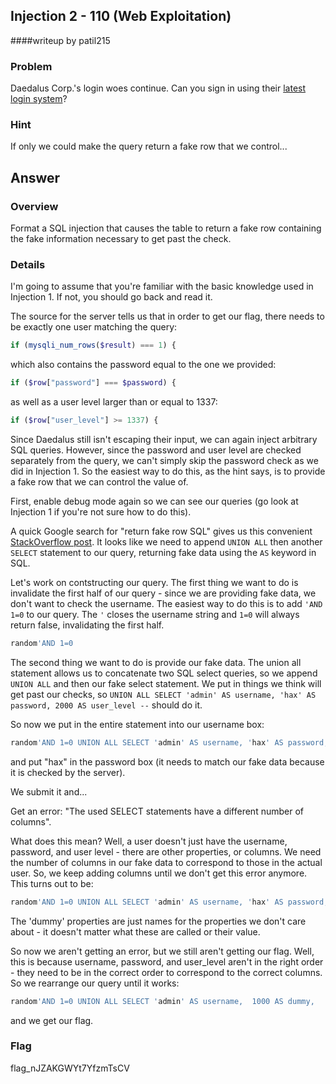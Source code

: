 ## Injection 2 - 110 (Web Exploitation)
####writeup by patil215

### Problem

Daedalus Corp.'s login woes continue. Can you sign in using their [latest login system](http://web2014.picoctf.com/injection2/)?

### Hint

If only we could make the query return a fake row that we control...

## Answer

### Overview

Format a SQL injection that causes the table to return a fake row containing the fake information necessary to get past the check.

### Details

I'm going to assume that you're familiar with the basic knowledge used in Injection 1. If not, you should go back and read it.

The source for the server tells us that in order to get our flag, there needs to be exactly one user matching the query:

```php
if (mysqli_num_rows($result) === 1) {
```

which also contains the password equal to the one we provided:

```php
if ($row["password"] === $password) {
```

as well as a user level larger than or equal to 1337:

```php
if ($row["user_level"] >= 1337) {
```

Since Daedalus still isn't escaping their input, we can again inject arbitrary SQL queries. However, since the password and user level are checked separately from the query, we can't simply skip the password check as we did in Injection 1. So the easiest way to do this, as the hint says, is to provide a fake row that we can control the value of.

First, enable debug mode again so we can see our queries (go look at Injection 1 if you're not sure how to do this).

A quick Google search for "return fake row SQL" gives us this convenient [StackOverflow post](http://stackoverflow.com/questions/15025169/adding-fake-rows-on-a-result-of-a-query). It looks like we need to append ```UNION ALL``` then another ```SELECT``` statement to our query, returning fake data using the ```AS``` keyword in SQL.

Let's work on contstructing our query. The first thing we want to do is invalidate the first half of our query - since we are providing fake data, we don't want to check the username. The easiest way to do this is to add ```'AND 1=0``` to our query. The ```'``` closes the username string and ```1=0``` will always return false, invalidating the first half.

```sql
random'AND 1=0
```

The second thing we want to do is provide our fake data. The union all statement allows us to concatenate two SQL select queries, so we append ```UNION ALL``` and then our fake select statement. We put in things we think will get past our checks, so ``` UNION ALL SELECT 'admin' AS username, 'hax' AS password, 2000 AS user_level -- ``` should do it.

So now we put in the entire statement into our username box:

```sql
random'AND 1=0 UNION ALL SELECT 'admin' AS username, 'hax' AS password, 2000 AS user_level --
```

and put "hax" in the password box (it needs to match our fake data because it is checked by the server).

We submit it and...

Get an error: "The used SELECT statements have a different number of columns".

What does this mean? Well, a user doesn't just have the username, password, and user level - there are other properties, or columns. We need the number of columns in our fake data to correspond to those in the actual user. So, we keep adding columns until we don't get this error anymore. This turns out to be:

```sql
random'AND 1=0 UNION ALL SELECT 'admin' AS username, 'hax' AS password, 2000 AS user_level, 10 AS dummy, 10 AS dummy2 --
```

The 'dummy' properties are just names for the properties we don't care about - it doesn't matter what these are called or their value.

So now we aren't getting an error, but we still aren't getting our flag. Well, this is because username, password, and user_level aren't in the right order - they need to be in the correct order to correspond to the correct columns. So we rearrange our query until it works:

```sql
random'AND 1=0 UNION ALL SELECT 'admin' AS username,  1000 AS dummy,  'hax' AS password, 10 AS dummy2, 2000 AS user_level -- x
```

and we get our flag.

### Flag
flag_nJZAKGWYt7YfzmTsCV
